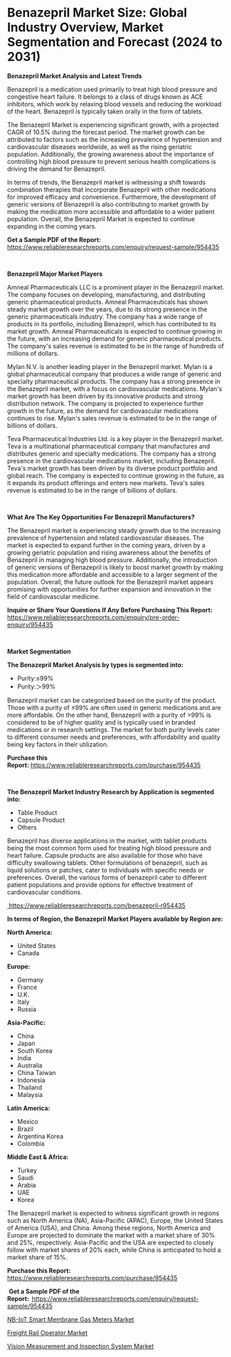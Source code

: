 <p><h1>Benazepril Market Size: Global Industry Overview, Market Segmentation and Forecast (2024 to 2031)</h1></p><p><strong>Benazepril Market Analysis and Latest Trends</strong></p>
<p><p>Benazepril is a medication used primarily to treat high blood pressure and congestive heart failure. It belongs to a class of drugs known as ACE inhibitors, which work by relaxing blood vessels and reducing the workload of the heart. Benazepril is typically taken orally in the form of tablets.</p><p>The Benazepril Market is experiencing significant growth, with a projected CAGR of 10.5% during the forecast period. The market growth can be attributed to factors such as the increasing prevalence of hypertension and cardiovascular diseases worldwide, as well as the rising geriatric population. Additionally, the growing awareness about the importance of controlling high blood pressure to prevent serious health complications is driving the demand for Benazepril.</p><p>In terms of trends, the Benazepril market is witnessing a shift towards combination therapies that incorporate Benazepril with other medications for improved efficacy and convenience. Furthermore, the development of generic versions of Benazepril is also contributing to market growth by making the medication more accessible and affordable to a wider patient population. Overall, the Benazepril Market is expected to continue expanding in the coming years.</p></p>
<p><strong>Get a Sample PDF of the Report:&nbsp;</strong> <a href="https://www.reliableresearchreports.com/enquiry/request-sample/954435">https://www.reliableresearchreports.com/enquiry/request-sample/954435</a></p>
<p>&nbsp;</p>
<p><strong>Benazepril Major Market Players</strong></p>
<p><p>Amneal Pharmaceuticals LLC is a prominent player in the Benazepril market. The company focuses on developing, manufacturing, and distributing generic pharmaceutical products. Amneal Pharmaceuticals has shown steady market growth over the years, due to its strong presence in the generic pharmaceuticals industry. The company has a wide range of products in its portfolio, including Benazepril, which has contributed to its market growth. Amneal Pharmaceuticals is expected to continue growing in the future, with an increasing demand for generic pharmaceutical products. The company's sales revenue is estimated to be in the range of hundreds of millions of dollars.</p><p>Mylan N.V. is another leading player in the Benazepril market. Mylan is a global pharmaceutical company that produces a wide range of generic and specialty pharmaceutical products. The company has a strong presence in the Benazepril market, with a focus on cardiovascular medications. Mylan's market growth has been driven by its innovative products and strong distribution network. The company is projected to experience further growth in the future, as the demand for cardiovascular medications continues to rise. Mylan's sales revenue is estimated to be in the range of billions of dollars.</p><p>Teva Pharmaceutical Industries Ltd. is a key player in the Benazepril market. Teva is a multinational pharmaceutical company that manufactures and distributes generic and specialty medications. The company has a strong presence in the cardiovascular medications market, including Benazepril. Teva's market growth has been driven by its diverse product portfolio and global reach. The company is expected to continue growing in the future, as it expands its product offerings and enters new markets. Teva's sales revenue is estimated to be in the range of billions of dollars.</p></p>
<p>&nbsp;</p>
<p><strong>What Are The Key Opportunities For Benazepril Manufacturers?</strong></p>
<p><p>The Benazepril market is experiencing steady growth due to the increasing prevalence of hypertension and related cardiovascular diseases. The market is expected to expand further in the coming years, driven by a growing geriatric population and rising awareness about the benefits of Benazepril in managing high blood pressure. Additionally, the introduction of generic versions of Benazepril is likely to boost market growth by making this medication more affordable and accessible to a larger segment of the population. Overall, the future outlook for the Benazepril market appears promising with opportunities for further expansion and innovation in the field of cardiovascular medicine.</p></p>
<p><strong>Inquire or Share Your Questions If Any Before Purchasing This Report:</strong> <a href="https://www.reliableresearchreports.com/enquiry/pre-order-enquiry/954435">https://www.reliableresearchreports.com/enquiry/pre-order-enquiry/954435</a></p>
<p>&nbsp;</p>
<p><strong>Market Segmentation</strong></p>
<p><strong>The Benazepril Market Analysis by types is segmented into:</strong></p>
<p><ul><li>Purity:≤99%</li><li>Purity:＞99%</li></ul></p>
<p><p>Benazepril market can be categorized based on the purity of the product. Those with a purity of ≤99% are often used in generic medications and are more affordable. On the other hand, Benazepril with a purity of >99% is considered to be of higher quality and is typically used in branded medications or in research settings. The market for both purity levels cater to different consumer needs and preferences, with affordability and quality being key factors in their utilization.</p></p>
<p><strong>Purchase this Report:&nbsp;</strong><a href="https://www.reliableresearchreports.com/purchase/954435">https://www.reliableresearchreports.com/purchase/954435</a></p>
<p>&nbsp;</p>
<p><strong>The Benazepril Market Industry Research by Application is segmented into:</strong></p>
<p><ul><li>Table Product</li><li>Capsule Product</li><li>Others</li></ul></p>
<p><p>Benazepril has diverse applications in the market, with tablet products being the most common form used for treating high blood pressure and heart failure. Capsule products are also available for those who have difficulty swallowing tablets. Other formulations of benazepril, such as liquid solutions or patches, cater to individuals with specific needs or preferences. Overall, the various forms of benazepril cater to different patient populations and provide options for effective treatment of cardiovascular conditions.</p></p>
<p><a href="https://www.reliableresearchreports.com/benazepril-r954435">&nbsp;https://www.reliableresearchreports.com/benazepril-r954435</a></p>
<p><strong>In terms of Region, the Benazepril Market Players available by Region are:</strong></p>
<p>
    <p> <strong> North America: </strong>
        <ul>
            <li>United States</li>
            <li>Canada</li>
        </ul>
        </p> 
    <p> <strong> Europe: </strong>
        <ul>
            <li>Germany</li>
            <li>France</li>
            <li>U.K.</li>
            <li>Italy</li>
            <li>Russia</li>
        </ul>
        </p> 
    <p> <strong> Asia-Pacific: </strong>
        <ul>
            <li>China</li>
            <li>Japan</li>
            <li>South Korea</li>
            <li>India</li>
            <li>Australia</li>
            <li>China Taiwan</li>
            <li>Indonesia</li>
            <li>Thailand</li>
            <li>Malaysia</li>
        </ul>
        </p> 
    <p> <strong> Latin America: </strong>
        <ul>
            <li>Mexico</li>
            <li>Brazil</li>
            <li>Argentina Korea</li>
            <li>Colombia</li>
        </ul>
        </p> 
    <p> <strong> Middle East & Africa: </strong>
        <ul>
            <li>Turkey</li>
            <li>Saudi</li>
            <li>Arabia</li>
            <li>UAE</li>
            <li>Korea</li>
        </ul>
    </p>
    </p>
<p><p>The Benazepril market is expected to witness significant growth in regions such as North America (NA), Asia-Pacific (APAC), Europe, the United States of America (USA), and China. Among these regions, North America and Europe are projected to dominate the market with a market share of 30% and 25%, respectively. Asia-Pacific and the USA are expected to closely follow with market shares of 20% each, while China is anticipated to hold a market share of 15%.</p></p>
<p><strong>Purchase this Report: </strong><a href="https://www.reliableresearchreports.com/purchase/954435">https://www.reliableresearchreports.com/purchase/954435</a></p>
<p>&nbsp;<strong>Get a Sample PDF of the Report:&nbsp;&nbsp;</strong><a href="https://www.reliableresearchreports.com/enquiry/request-sample/954435">https://www.reliableresearchreports.com/enquiry/request-sample/954435</a></p>
<p><strong></strong></p>
<p><p><a href="https://www.linkedin.com/pulse/nb-iot-smart-membrane-gas-meters-market-insights-cagr-trends-exrgc">NB-IoT Smart Membrane Gas Meters Market</a></p><p><a href="https://www.linkedin.com/pulse/analyzing-freight-rail-operator-market-global-industry-ov1zc">Freight Rail Operator Market</a></p><p><a href="https://www.linkedin.com/pulse/vision-measurement-inspection-systemnbspmarket-focuses-market-rd6rc">Vision Measurement and Inspection System Market</a></p></p>